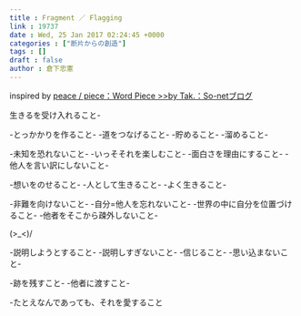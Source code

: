 ```yaml
---
title : Fragment ／ Flagging
link : 19737
date : Wed, 25 Jan 2017 02:24:45 +0000
categories : ["断片からの創造"]
tags : []
draft : false
author : 倉下忠憲
---
```


inspired by <a href="http://takpluspluslog.blog.so-net.ne.jp/2017-01-22">peace / piece：Word Piece &gt;&gt;by Tak.：So-netブログ</a>

生きるを受け入れること-

-とっかかりを作ること-
-道をつなげること-
-貯めること-
-溜めること-

-未知を恐れないこと-
-いっそそれを楽しむこと-
-面白さを理由にすること-
-他人を言い訳にしないこと-

-想いをのせること-
-人として生きること-
-よく生きること-

-非難を向けないこと-
-自分=他人を忘れないこと-
-世界の中に自分を位置づけること-
-他者をそこから疎外しないこと-

(&gt;_&lt;)/

-説明しようとすること-
-説明しすぎないこと-
-信じること-
-思い込まないこと-

-跡を残すこと-
-他者に渡すこと-

-たとえなんであっても、それを愛すること